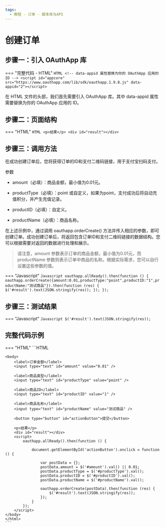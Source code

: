 ```yaml
---
tags:
  - 教程 - 订单 - 脚本库与API
---
```


# 创建订单


## 步骤一：引入 OAuthApp 库
=== "完整代码 - HTML"
    ```HTML
    <!-- data-appid 属性替换为你的 OAuthApp 应用的 ID -->
    <script id="appcore" src="https://www.oauthapp.com/lib/sdk/oauthapp.1.9.8.js" data-appid="2"></script>
    ```

在 HTML 文件的头部，我们首先需要引入 OAuthApp 库。其中 data-appid 属性需要替换为你的 OAuthApp 应用的 ID。


## 步骤二：页面结构
=== "HTML"
    ```HTML
    <p>结果</p>
    <div id="result"></div>
    ```


## 步骤三：调用方法

在成功创建订单后，您将获得订单的ID和支付二维码链接，用于支付宝扫码支付。

参数

- amount（必填）：商品金额，最小值为0.01元。

- productType（必填）：point 或自定义，如果为point，支付成功后将自动充值积分，并产生充值记录。

- productID（必填）：自定义。

- productName（必填）：商品名称。

在上述示例中，通过调用 oauthapp.orderCreate() 方法并传入相应的参数，即可创建订单。成功创建订单后，将返回包含订单ID和支付二维码链接的数据结构。您可以根据需要对返回的数据进行处理和展示。

> 请注意，amount 参数表示订单的商品金额，最小值为0.01元，而 productName 参数则表示订单中商品的名称。根据实际需求，您可以自行设置这些参数的值。

=== "Javascript"
    ```Javascript
    oauthapp.allReady().then(function () {
        oauthapp.orderCreate({amount:0.01,productType:"point",productID:"1",productName:"测试商品"}).then(function (res) {
            $('#result').text(JSON.stringify(res));
        });
    });
    ```



## 步骤三：测试结果

=== "Javascript"
    ```Javascript
    $('#result').text(JSON.stringify(res));
    ```




## 完整代码示例

=== "HTML"
    ```HTML
    <!DOCTYPE html>
    <html>
    <head>
        <meta charset="UTF-8">
        <meta name="viewport" content="width=device-width, initial-scale=1.0">
        <title>orderCreate</title>
        <!-- data-appid 属性替换为你的 OAuthApp 应用的 ID -->
        <script id="appcore" src="https://www.oauthapp.com/lib/sdk/oauthapp.1.9.8.js" data-appid="2"></script>
    </head>
    
    <body>
        <label>订单金额</label>
        <input type="text" id="amount" value="0.01" />
    
        <label>商品类型</label>
        <input type="text" id="productType" value="point" />
    
        <label>商品ID</label>
        <input type="text" id="productID" value="1" />
    
        <label>商品名称</label>
        <input type="text" id="productName" value="测试商品" />
    
        <button type="button" id="actionButton">提交</button>
    
        <p>结果</p>
        <div id="result"></div>
        <script>
            oauthapp.allReady().then(function () {
            
                document.getElementById('actionButton').onclick = function () {
                
                    var postData = {};
                    postData.amount = $('#amount').val() || 0.01;
                    postData.productType = $('#productType').val();
                    postData.productID = $('#productID').val();
                    postData.productName = $('#productName').val();
    
                    oauthapp.orderCreate(postData).then(function (res) {
                        $('#result').text(JSON.stringify(res));
                    });
                }
            });
        </script>
    </body>
    </html>
    ```

